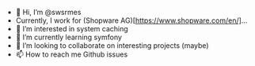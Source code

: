 - 👋 Hi, I’m @swsrmes
- Currently, I work for (Shopware AG)[https://www.shopware.com/en/]...
- 👀 I’m interested in system caching
- 🌱 I’m currently learning symfony
- 💞️ I’m looking to collaborate on interesting projects (maybe)
- 📫 How to reach me Github issues

<!---
swsrmes/swsrmes is a ✨ special ✨ repository because its `README.md` (this file) appears on your GitHub profile.
You can click the Preview link to take a look at your changes.
--->
